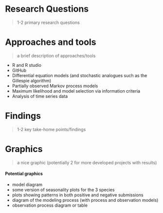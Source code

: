 # Research Questions
> 1-2 primary research questions

# Approaches and tools
> a brief description of approaches/tools

- R and R studio
- GitHub
- Differential equation models (and stochastic analogues such as the Gillespie algorithm)
- Partially observed Markov process models
- Maximum likelihood and model selection via information criteria
- Analysis of time series data

# Findings
>  1-2 key take-home points/findings

# Graphics
> a nice graphic (potentially 2 for more developed projects with results)

#### Potential graphics
- model diagram
- some version of seasonality plots for the 3 species
- plots showing patterns in both positive and negative submissions
- diagram of the modeling process (with process and observation models)
- observation process diagram or table

